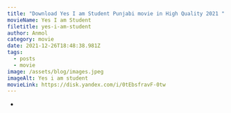 ```yaml
---
title: "Download Yes I am Student Punjabi movie in High Quality 2021 "
movieName: Yes I am Student
filetitle: yes-i-am-student
author: Anmol
category: movie
date: 2021-12-26T18:48:38.981Z
tags:
  - posts
  - movie
image: /assets/blog/images.jpeg
imageAlt: Yes i am student
movieLink: https://disk.yandex.com/i/0tEbsfravF-0tw
---
```

*